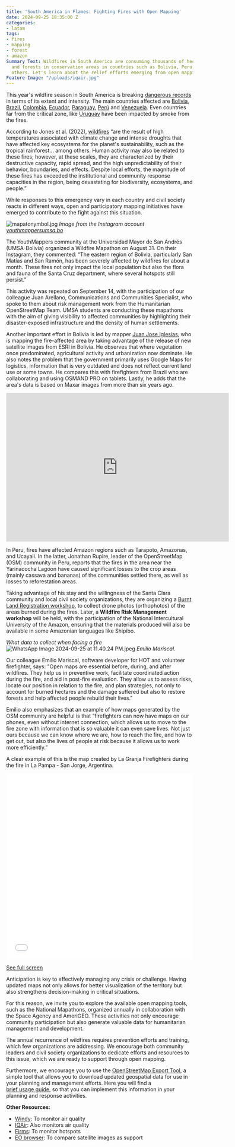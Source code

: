 ```yaml
---
title: 'South America in Flames: Fighting Fires with Open Mapping'
date: 2024-09-25 18:35:00 Z
categories:
- latam
tags:
- fires
- mapping
- forest
- amazon
Summary Text: Wildfires in South America are consuming thousands of hectares of crops
  and forests in conservation areas in countries such as Bolivia, Peru, Ecuador and
  others. Let's learn about the relief efforts emerging from open mapping communities.
Feature Image: "/uploads/iqair.jpg"
---
```


This year's wildfire season in South America is breaking [dangerous records](https://www.reuters.com/world/americas/continent-ablaze-south-america-surpasses-record-fires-2024-09-12/) in terms of its extent and intensity. The main countries affected are [Bolivia](https://reliefweb.int/disaster/wf-2024-000134-bol), [Brazil](https://agenciabrasil.ebc.com.br/en/geral/noticia/2024-09/brazil-fires-impact-1139-mi-hectares-year), [Colombia](https://www.france24.com/en/live-news/20240922-colombia-battles-fires-as-drought-fuels-latin-american-flames), [Ecuador](https://crisis24.garda.com/alerts/2024/09/ecuador-authorities-responding-to-forest-fires-in-quito-area-as-of-late-sept-24), [Paraguay](https://en.mercopress.com/2024/09/10/virtual-schooling-adopted-in-paraguayan-areas-hit-by-wildfires), [Perú](https://www.reuters.com/world/americas/fires-burn-out-control-peru-hitting-crops-archaeological-sites-2024-09-20/) and [Venezuela](https://crisis24.garda.com/alerts/2024/09/venezuela-emergency-crews-responding-to-large-fire-in-southern-caracas-sept-6). Even countries far from the critical zone, like [Uruguay](https://www.livescience.com/planet-earth/climate-change/record-breaking-fires-engulf-south-america-bringing-black-rain-green-rivers-and-toxic-air-to-the-continent) have been impacted by smoke from the fires.

According to Jones et al. (2022), [wildfires](https://en.wikipedia.org/wiki/2024_South_American_wildfires) “are the result of high temperatures associated with climate change and intense droughts that have affected key ecosystems for the planet's sustainability, such as the tropical rainforest… among others. Human activity may also be related to these fires; however, at these scales, they are characterized by their destructive capacity, rapid spread, and the high unpredictability of their behavior, boundaries, and effects. Despite local efforts, the magnitude of these fires has exceeded the institutional and community response capacities in the region, being devastating for biodiversity, ecosystems, and people.”

While responses to this emergency vary in each country and civil society reacts in different ways, open and participatory mapping initiatives have emerged to contribute to the fight against this situation.

![mapatonymbol.jpg](/uploads/mapatonymbol.jpg)
*Image from the Instagram account [youthmappersumsa.bo](https://www.instagram.com/p/C_zmLBOOQls/?img_index=1)*

The YouthMappers community at the Universidad Mayor de San Andrés (UMSA-Bolivia) organized a Wildfire Mapathon on August 31. On their Instagram, they commented: “The eastern region of Bolivia, particularly San Matías and San Ramón, has been severely affected by wildfires for about a month. These fires not only impact the local population but also the flora and fauna of the Santa Cruz department, where several hotspots still persist.”

This activity was repeated on September 14, with the participation of our colleague Juan Arellano, Communications and Communities Specialist, who spoke to them about risk management work from the Humanitarian OpenStreetMap Team. UMSA students are conducting these mapathons with the aim of giving visibility to affected communities by highlighting their disaster-exposed infrastructure and the density of human settlements.

Another important effort in Bolivia is led by mapper [Juan Jose Iglesias](https://wiki.openstreetmap.org/wiki/User:JJIglesias), who is mapping the fire-affected area by taking advantage of the release of new satellite images from ESRI in Bolivia. He observes that where vegetation once predominated, agricultural activity and urbanization now dominate. He also notes the problem that the government primarily uses Google Maps for logistics, information that is very outdated and does not reflect current land use or some towns. He compares this with firefighters from Brazil who are collaborating and using OSMAND PRO on tablets. Lastly, he adds that the area's data is based on Maxar images from more than six years ago.

<iframe width="600" height="400" src="https://www.youtube.com/embed/X1uhatf7HRw?si=YV0OOiqrjBFbiAZY" title="YouTube video player" frameborder="0" allow="accelerometer; autoplay; clipboard-write; encrypted-media; gyroscope; picture-in-picture; web-share" referrerpolicy="strict-origin-when-cross-origin" allowfullscreen></iframe>

In Peru, fires have affected Amazon regions such as Tarapoto, Amazonas, and Ucayali. In the latter, Jonathan Rupire, leader of the OpenStreetMap (OSM) community in Peru, reports that the fires in the area near the Yarinacocha Lagoon have caused significant losses to the crop areas (mainly cassava and bananas) of the communities settled there, as well as losses to reforestation areas.

Taking advantage of his stay and the willingness of the Santa Clara community and local civil society organizations, they are organizing a [Burnt Land Registration workshop](https://osm.org.pe/2024/09/23/taller-registro-de-tierras-quemadas-en-incendios-forestales/), to collect drone photos (orthophotos) of the areas burned during the fires. Later, a **Wildfire Risk Management workshop** will be held, with the participation of the National Intercultural University of the Amazon, ensuring that the materials produced will also be available in some Amazonian languages like Shipibo.

*What data to collect when facing a fire*
![WhatsApp Image 2024-09-25 at 11.40.24 PM.jpeg](/uploads/WhatsApp%20Image%202024-09-25%20at%2011.40.24%20PM.jpeg)
*Emilio Mariscal.*

Our colleague Emilio Mariscal, software developer for HOT and volunteer firefighter, says: "Open maps are essential before, during, and after wildfires. They help us in preventive work, facilitate coordinated action during the fire, and aid in post-fire evaluation. They allow us to assess risks, locate our position in relation to the fire, and plan strategies, not only to account for burned hectares and the damage suffered but also to restore forests and help affected people rebuild their lives."

Emilio also emphasizes that an example of how maps generated by the OSM community are helpful is that “firefighters can now have maps on our phones, even without internet connection, which allows us to move to the fire zone with information that is so valuable it can even save lives. Not just ours because we can know where we are, how to reach the fire, and how to get out, but also the lives of people at risk because it allows us to work more efficiently.”

A clear example of this is the map created by La Granja Firefighters during the fire in La Pampa - San Jorge, Argentina.

<iframe width="100%" height="500px" frameborder="0" allowfullscreen allow="geolocation" src="//umap.openstreetmap.fr/en/map/incendio-la-pampa-san-jorge_808390?scaleControl=false&miniMap=false&scrollWheelZoom=false&zoomControl=true&editMode=disabled&moreControl=true&searchControl=null&tilelayersControl=null&embedControl=null&datalayersControl=true&onLoadPanel=none&captionBar=false&captionMenus=true"></iframe><p><a href="//umap.openstreetmap.fr/en/map/incendio-la-pampa-san-jorge_808390?scaleControl=false&miniMap=false&scrollWheelZoom=true&zoomControl=true&editMode=disabled&moreControl=true&searchControl=null&tilelayersControl=null&embedControl=null&datalayersControl=true&onLoadPanel=none&captionBar=false&captionMenus=true">See full screen</a></p>

Anticipation is key to effectively managing any crisis or challenge. Having updated maps not only allows for better visualization of the territory but also strengthens decision-making in critical situations.

For this reason, we invite you to explore the available open mapping tools, such as the National Mapathons, organized annually in collaboration with the Space Agency and AmeriGEO. These activities not only encourage community participation but also generate valuable data for humanitarian management and development.

The annual recurrence of wildfires requires prevention efforts and training, which few organizations are addressing. We encourage both community leaders and civil society organizations to dedicate efforts and resources to this issue, which we are ready to support through open mapping. 

Furthermore, we encourage you to use the [OpenStreetMap Export Tool](https://export.hotosm.org/v3/), a simple tool that allows you to download updated geospatial data for use in your planning and management efforts. Here you will find a  
[brief usage guide](https://export.hotosm.org/v3/learn/quick_start), so that you can implement this information in your planning and response activities.

**Other Resources:**

* [Windy](https://www.windy.com/es/-Men%C3%BA/menu?cosc,-14.179,-56.953,3): To monitor air quality
* [IQAir](https://www.iqair.com/world-air-quality): Also monitors air quality
* [Firms](https://firms.modaps.eosdis.nasa.gov/map/#d:24hrs;@0.0,0.0,3.0z): To monitor hotspots
* [EO browser](https://apps.sentinel-hub.com/eo-browser): To compare satellite images as support